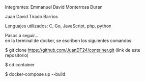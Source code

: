 Integrantes:
Emmanuel David Monterrosa Duran

Juan David Tirado Barrios	


Lenguajes utilizados: C, Go, JavaScript, php, python	
	


Pasos a seguir...	
en la terminal de docker, se escriben los siguientes comandos:

$ git clone https://github.com/JuanDT24/container.git (link de este repositorio)

$ cd container

$ docker-compose up --build


